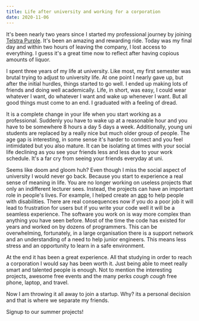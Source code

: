 ```yaml
---
title: Life after university and working for a corporation
date: 2020-11-06
---
```


It's been nearly two years since I started my professional journey by joining [Telstra Purple](https://purple.telstra.com.au/). It's been an amazing and rewarding ride. Today was my final day and within two hours of leaving the company, I lost access to everything. I guess it's a great time now to reflect after having copious amounts of liquor.

I spent three years of my life at university. Like most, my first semester was brutal trying to adjust to university life. At one point I nearly gave up, but after the initial hurdles, things started to go well. I ended up making lots of friends and doing well academically. Life, in short, was easy, I could wear whatever I want, do whatever I want and wake up whenever I want. But all good things must come to an end. I graduated with a feeling of dread.

It is a complete change in your life when you start working as a professional. Suddenly you have to wake up at a reasonable hour and you have to be somewhere 8 hours a day 5 days a week. Additionally, young uni students are replaced by a really nice but much older group of people. The age gap is interesting, in some sense it's harder to connect and you feel intimidated but you also mature. It can be isolating at times with your social life declining as you see your friends less and less due to your work schedule. It's a far cry from seeing your friends everyday at uni.

Seems like doom and gloom huh? Even though I miss the social aspect of university I would never go back. Because you start to experience a real sense of meaning in life. You are no longer working on useless projects that only an indifferent lecturer sees. Instead, the projects can have an important role in people's lives. For example, I helped create an [app](https://www.mobility.com.au/) to help people with disabilities. There are real consequences now if you do a poor job it will lead to frustration for users but if you write your code well it will be a seamless experience. The software you work on is way more complex than anything you have seen before. Most of the time the code has existed for years and worked on by dozens of programmers. This can be overwhelming, fortunately, in a large organisation there is a support network and an understanding of a need to help junior engineers. This means less stress and an opportunity to learn in a safe environment.

At the end it has been a great experience. All that studying in order to reach a corporation I would say has been worth it. Just being able to meet really smart and talented people is enough. Not to mention the interesting projects, awesome free events and the many perks _cough cough_ free phone, laptop, and travel.

Now I am throwing it all away to join a startup. Why? its a personal decision and that is where we separate my friends.

Signup to our summer projects!
